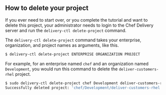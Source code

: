 ## How to delete your project

If you ever need to start over, or you complete the tutorial and want to delete this project, your administrator needs to login to the Chef Delivery server and run the `delivery-ctl delete-project` command.

The `delivery-ctl delete-project` command takes your enterprise, organization, and project names as arguments, like this.

```bash
$ delivery-ctl delete-project ENTERPRISE ORGANIZATION PROJECT
```

For example, for an enterprise named `chef` and an organization named `Development`, you would run this command to delete the `deliver-customers-rhel` project.

```bash
$ sudo delivery-ctl delete-project chef Development deliver-customers-rhel
Successfully deleted project: 'chef/Development/deliver-customers-rhel'
```
